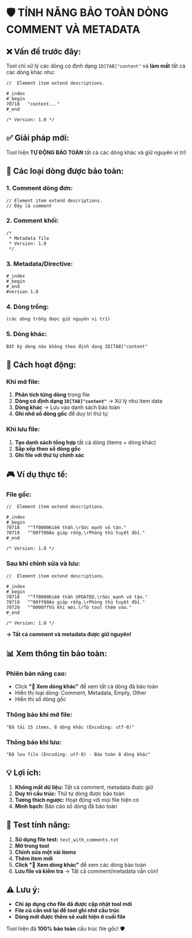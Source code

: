 # 🛡️ TÍNH NĂNG BẢO TOÀN DÒNG COMMENT VÀ METADATA

## ❌ **Vấn đề trước đây:**
Tool chỉ xử lý các dòng có định dạng `ID[TAB]"content"` và **làm mất** tất cả các dòng khác như:
```
//  Element item extend descriptions.

#_index  
#_begin
70718   "content..."
#_end

/* Version: 1.0 */
```

## ✅ **Giải pháp mới:**
Tool hiện **TỰ ĐỘNG BẢO TOÀN** tất cả các dòng khác và giữ nguyên vị trí!

## 🎯 **Các loại dòng được bảo toàn:**

### 1. **Comment dòng đơn:**
```
// Element item extend descriptions.
// Đây là comment
```

### 2. **Comment khối:**
```
/*
 * Metadata file  
 * Version: 1.0
 */
```

### 3. **Metadata/Directive:**
```
#_index
#_begin
#_end
#version 1.0
```

### 4. **Dòng trống:**
```
(các dòng trống được giữ nguyên vị trí)
```

### 5. **Dòng khác:**
```
Bất kỳ dòng nào không theo định dạng ID[TAB]"content"
```

## 🔧 **Cách hoạt động:**

### **Khi mở file:**
1. **Phân tích từng dòng** trong file
2. **Dòng có định dạng `ID[TAB]"content"`** → Xử lý như item data
3. **Dòng khác** → Lưu vào danh sách bảo toàn
4. **Ghi nhớ số dòng gốc** để duy trì thứ tự

### **Khi lưu file:**
1. **Tạo danh sách tổng hợp** tất cả dòng (items + dòng khác)
2. **Sắp xếp theo số dòng gốc**
3. **Ghi file với thứ tự chính xác**

## 🎮 **Ví dụ thực tế:**

### **File gốc:**
```
//  Element item extend descriptions.

#_index
#_begin
70718	"^ff0000Kiếm thần.\rSức mạnh vô tận."
70719	"^00ff00Áo giáp rồng.\rPhòng thủ tuyệt đối."  
#_end

/* Version: 1.0 */
```

### **Sau khi chỉnh sửa và lưu:**
```
//  Element item extend descriptions.

#_index
#_begin
70718	"^ff0000Kiếm thần UPDATED.\rSức mạnh vô tận."
70719	"^00ff00Áo giáp rồng.\rPhòng thủ tuyệt đối."
70720	"^0000ffVũ khí mới.\rTừ tool thêm vào."
#_end

/* Version: 1.0 */
```

**→ Tất cả comment và metadata được giữ nguyên!**

## 📊 **Xem thông tin bảo toàn:**

### **Phiên bản nâng cao:**
- Click **"📝 Xem dòng khác"** để xem tất cả dòng đã bảo toàn
- Hiển thị loại dòng: Comment, Metadata, Empty, Other
- Hiển thị số dòng gốc

### **Thông báo khi mở file:**
```
"Đã tải 15 items, 8 dòng khác (Encoding: utf-8)"
```

### **Thông báo khi lưu:**
```
"Đã lưu file (Encoding: utf-8) - Bảo toàn 8 dòng khác"
```

## 💡 **Lợi ích:**

1. **Không mất dữ liệu:** Tất cả comment, metadata được giữ
2. **Duy trì cấu trúc:** Thứ tự dòng được bảo toàn
3. **Tương thích ngược:** Hoạt động với mọi file hiện có
4. **Minh bạch:** Báo cáo số dòng đã bảo toàn

## 🧪 **Test tính năng:**

1. **Sử dụng file test:** `test_with_comments.txt`
2. **Mở trong tool**
3. **Chỉnh sửa một vài items**
4. **Thêm item mới** 
5. **Click "📝 Xem dòng khác"** để xem các dòng bảo toàn
6. **Lưu file và kiểm tra** → Tất cả comment/metadata vẫn còn!

## ⚠️ **Lưu ý:**

- **Chỉ áp dụng cho file đã được cập nhật tool mới**
- **File cũ cần mở lại để tool ghi nhớ cấu trúc**
- **Dòng mới được thêm sẽ xuất hiện ở cuối file**

Tool hiện đã **100% bảo toàn** cấu trúc file gốc! 🛡️
